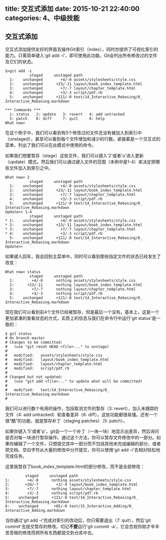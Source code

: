 title: 交互式添加
date: 2015-10-21 22:40:00
categories: 4、中级技能
---
## 交互式添加 ##

交互式添加提供友好的界面去操作Git索引（index），同时亦提供了可视化索引的能力。只需简单键入'git add -i'，即可使用此功能。Git会列出所有修改过的文件及它们的状态。

	$>git add -i
	           staged     unstaged path
	  1:    unchanged        +4/-0 assets/stylesheets/style.css
	  2:    unchanged      +23/-11 layout/book_index_template.html
	  3:    unchanged        +7/-7 layout/chapter_template.html
	  4:    unchanged        +3/-3 script/pdf.rb
	  5:    unchanged      +121/-0 text/14_Interactive_Rebasing/0_ Interactive_Rebasing.markdown

	*** Commands ***
	  1: status	  2: update	  3: revert	  4: add untracked
	  5: patch	  6: diff	  7: quit	  8: help
	What now> 

在这个例子中，我们可以看到有5个修改过的文件还没有被加入到索引中（unstaged），甚至可以看到每个文件增加和减少的行数。紧接着是一个交互式的菜单，列出了我们可以在此模式中使用的命令。

如果我们想要暂存（stage）这些文件，我们可以键入'2'或者'u'进入更新（update）模式。然后我们可以通过键入文件的范围（本例中是1-4）来决定把哪些文件加入到索引之中。

	What now> 2
	           staged     unstaged path
	  1:    unchanged        +4/-0 assets/stylesheets/style.css
	  2:    unchanged      +23/-11 layout/book_index_template.html
	  3:    unchanged        +7/-7 layout/chapter_template.html
	  4:    unchanged        +3/-3 script/pdf.rb
	  5:    unchanged      +121/-0 text/14_Interactive_Rebasing/0_ Interactive_Rebasing.markdown
	Update>> 1-4
	           staged     unstaged path
	* 1:    unchanged        +4/-0 assets/stylesheets/style.css
	* 2:    unchanged      +23/-11 layout/book_index_template.html
	* 3:    unchanged        +7/-7 layout/chapter_template.html
	* 4:    unchanged        +3/-3 script/pdf.rb
	  5:    unchanged      +121/-0 text/14_Interactive_Rebasing/0_ Interactive_Rebasing.markdown
	Update>> 

如果键入回车，我会回到主菜单中，同时可以看到那些指定文件的状态已经发生了改变：

	What now> status
	           staged     unstaged path
	  1:        +4/-0      nothing assets/stylesheets/style.css
	  2:      +23/-11      nothing layout/book_index_template.html
	  3:        +7/-7      nothing layout/chapter_template.html
	  4:        +3/-3      nothing script/pdf.rb
	  5:    unchanged      +121/-0 text/14_Interactive_Rebasing/0_ Interactive_Rebasing.markdown

现在我们可以看到前4个文件已经被暂存，但是最后一个没有。基本上，这是一个更加紧凑的查看状态的方式，实质上的信息与我们在命令行中运行'git status'是一致的：

	$ git status
	# On branch master
	# Changes to be committed:
	#   (use "git reset HEAD <file>..." to unstage)
	#
	#	modified:   assets/stylesheets/style.css
	#	modified:   layout/book_index_template.html
	#	modified:   layout/chapter_template.html
	#	modified:   script/pdf.rb
	#
	# Changed but not updated:
	#   (use "git add <file>..." to update what will be committed)
	#
	#	modified:   text/14_Interactive_Rebasing/0_ Interactive_Rebasing.markdown
	#

我们可以进行数个有用的操作，包括取消文件的暂存（3: revert），加入未跟踪的文件（4: add untracked）和查看差异（6: diff）。这些功能都很易懂。还有一个很“酷”的功能，就是暂存补丁（staging patches）（5: patch）。

如果你键入'5'或者'p'，git会一个一个补丁（一块一块）地显示出差异，然后询问是否对每一块进行暂存操作。通过这个方法，你可以暂存文件修改中的一部分。如果你编辑了一个文件，只想提交其中一部分而不包括其他未完成编辑的部分，或者把文档、空白字符从大量的修改中分开提交，你可以使用'git add -i'去相对轻松地完成任务。

这里我暂存了book_index_template.html的部分修改，而不是全部修改：

	         staged     unstaged path
	1:        +4/-0      nothing assets/stylesheets/style.css
	2:       +20/-7        +3/-4 layout/book_index_template.html
	3:        +7/-7      nothing layout/chapter_template.html
	4:        +3/-3      nothing script/pdf.rb
	5:    unchanged      +121/-0 text/14_Interactive_Rebasing/0_ Interactive_Rebasing.markdown
	6:    unchanged       +85/-0 text/15_Interactive_Adding/0_ Interactive_Adding.markdown

当你通过'git add -i'完成对索引的改动后，你只需要退出（7: quit），然后'git commit'去提交暂存的修改。切记**不要**运行'git commit -a'，它会忽视你刚才辛辛苦苦做的修改而把所有东西都提交到仓库中去。
